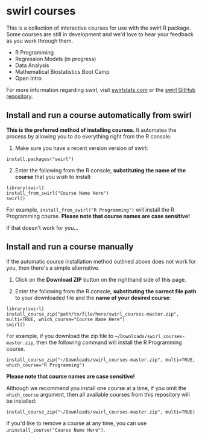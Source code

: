 swirl courses
=============

This is a collection of interactive courses for use with the swirl R package. Some courses are still in development and we'd love to hear your feedback as you work through them.

- R Programming
- Regression Models (in progress)
- Data Analysis
- Mathematical Biostatistics Boot Camp
- Open Intro

For more information regarding swirl, visit [swirlstats.com](http://swirlstats.com) or the [swirl GitHub repository](https://github.com/swirldev/swirl).

## Install and run a course automatically from swirl

**This is the preferred method of installing courses.** It automates the process by allowing you to do everything right from the R console.

1) Make sure you have a recent version version of swirl:

```
install.packages("swirl")
```

2) Enter the following from the R console, **substituting the name of the course** that you wish to install:

```
library(swirl)
install_from_swirl("Course Name Here")
swirl()
```

For example, `install_from_swirl("R Programming")` will install the R Programming course. **Please note that course names are case sensitive!**

If that doesn't work for you...

## Install and run a course manually

If the automatic course installation method outlined above does not work for you, then there's a simple alternative.

1) Click on the **Download ZIP** button on the righthand side of this page.

2) Enter the following from the R console, **substituting the correct file path** to your downloaded file and the **name of your desired course**:

```
library(swirl)
install_course_zip("path/to/file/here/swirl_courses-master.zip", multi=TRUE, which_course="Course Name Here")
swirl()
```

For example, if you download the zip file to `~/Downloads/swirl_courses-master.zip`, then the following command will install the R Programming course.

```
install_course_zip("~/Downloads/swirl_courses-master.zip", multi=TRUE, which_course="R Programming")
```

**Please note that course names are case sensitive!**

Although we recommend you install one course at a time, if you omit the `which_course` argument, then all available courses from this repository will be installed:

```
install_course_zip("~/Downloads/swirl_courses-master.zip", multi=TRUE)
```

If you'd like to remove a course at any time, you can use `uninstall_course("Course Name Here")`.
